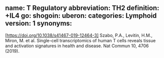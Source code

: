 name: T Regulatory
abbreviation: TH2
definition: +IL4
go: 
shogoin: 
uberon: 
categories: Lymphoid
version: 1 
synonyms:
---

[https://doi.org/10.1038/s41467-019-12464-3] Szabo, P.A., Levitin, H.M., Miron, M. et al. Single-cell transcriptomics of human T cells reveals tissue and activation signatures in health and disease. Nat Commun 10, 4706 (2019). 
